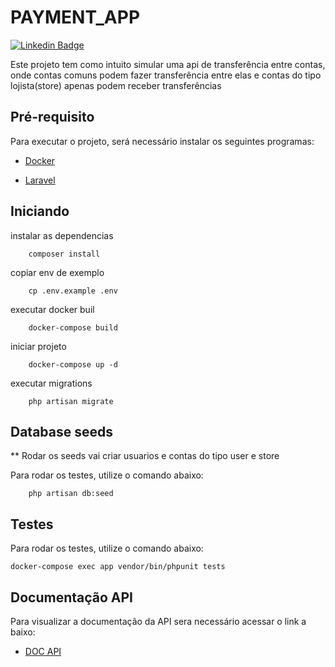 # PAYMENT_APP
[![Linkedin Badge](https://img.shields.io/badge/-LinkedIn-blue?style=flat-square&logo=Linkedin&logoColor=white&link=https://www.linkedin.com/in/fagnerpsantos/)](https://www.linkedin.com/in/alan-silva-torquato-75803878/)

Este projeto tem como intuito simular uma api de transferência entre contas, 
onde contas comuns podem fazer transferência entre elas e contas do tipo lojista(store) apenas podem receber transferências 

## Pré-requisito

Para executar o projeto, será necessário instalar os seguintes programas:

- [Docker](https://docs.docker.com/compose/install/)

- [Laravel](https://laravel.com/docs/8.x)

## Iniciando

instalar as dependencias

```
    composer install
```
copiar env de exemplo

```
    cp .env.example .env
```
executar docker buil

```
    docker-compose build
```

iniciar projeto

```
    docker-compose up -d
```

executar migrations

```
    php artisan migrate
```

## Database seeds

** Rodar os seeds vai criar usuarios e contas do tipo user e store  

Para rodar os testes, utilize o comando abaixo:

```
    php artisan db:seed
```

## Testes

Para rodar os testes, utilize o comando abaixo:

```
docker-compose exec app vendor/bin/phpunit tests
```

## Documentação API

Para visualizar a documentação da API sera necessário acessar o link  a baixo:

- [DOC API](http://localhost:8080/api/documentation)
